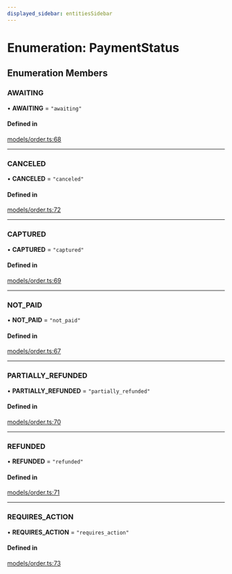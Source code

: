 ```yaml
---
displayed_sidebar: entitiesSidebar
---
```


# Enumeration: PaymentStatus

## Enumeration Members

### AWAITING

• **AWAITING** = ``"awaiting"``

#### Defined in

[models/order.ts:68](https://github.com/medusajs/medusa/blob/076b41bb8/packages/medusa/src/models/order.ts#L68)

___

### CANCELED

• **CANCELED** = ``"canceled"``

#### Defined in

[models/order.ts:72](https://github.com/medusajs/medusa/blob/076b41bb8/packages/medusa/src/models/order.ts#L72)

___

### CAPTURED

• **CAPTURED** = ``"captured"``

#### Defined in

[models/order.ts:69](https://github.com/medusajs/medusa/blob/076b41bb8/packages/medusa/src/models/order.ts#L69)

___

### NOT\_PAID

• **NOT\_PAID** = ``"not_paid"``

#### Defined in

[models/order.ts:67](https://github.com/medusajs/medusa/blob/076b41bb8/packages/medusa/src/models/order.ts#L67)

___

### PARTIALLY\_REFUNDED

• **PARTIALLY\_REFUNDED** = ``"partially_refunded"``

#### Defined in

[models/order.ts:70](https://github.com/medusajs/medusa/blob/076b41bb8/packages/medusa/src/models/order.ts#L70)

___

### REFUNDED

• **REFUNDED** = ``"refunded"``

#### Defined in

[models/order.ts:71](https://github.com/medusajs/medusa/blob/076b41bb8/packages/medusa/src/models/order.ts#L71)

___

### REQUIRES\_ACTION

• **REQUIRES\_ACTION** = ``"requires_action"``

#### Defined in

[models/order.ts:73](https://github.com/medusajs/medusa/blob/076b41bb8/packages/medusa/src/models/order.ts#L73)

